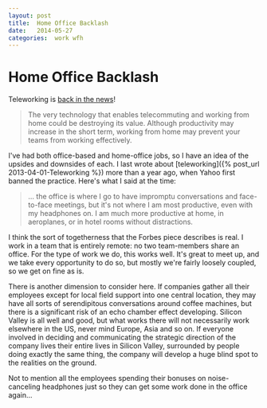 ```yaml
---
layout: post
title:  Home Office Backlash 
date:   2014-05-27 
categories:  work wfh 
---
```


# Home Office Backlash


Teleworking is [back in the news](http://www.forbes.com/sites/netapp/2013/06/24/working-from-home/ "The Real Problem In Working From Home (It's Not What You Think)" )! 

> The very technology that enables telecommuting and working from home could be destroying its value. Although productivity may increase in the short term, working from home may prevent your teams from working effectively. 

I've had both office-based and home-office jobs, so I have an idea of the upsides and downsides of each. I last wrote about [teleworking]({% post_url 2013-04-01-Teleworking %}) more than a year ago, when Yahoo first banned the practice. Here's what I said at the time: 

> ... the office is where I go to have impromptu conversations and face-to-face meetings, but it's not where I am most productive, even with my headphones on. I am much more productive at home, in aeroplanes, or in hotel rooms without distractions. 

I think the sort of togetherness that the Forbes piece describes is real. I work in a team that is entirely remote: no two team-members share an office. For the type of work we do, this works well. It's great to meet up, and we take every opportunity to do so, but mostly we're fairly loosely coupled, so we get on fine as is. 

There is another dimension to consider here. If companies gather all their employees except for local field support into one central location, they may have all sorts of serendipitous conversations around coffee machines, but there is a significant risk of an echo chamber effect developing. Silicon Valley is all well and good, but what works there will not necessarily work elsewhere in the US, never mind Europe, Asia and so on. If everyone involved in deciding and communicating the strategic direction of the company lives their entire lives in Silicon Valley, surrounded by people doing exactly the same thing, the company will develop a huge blind spot to the realities on the ground. 

Not to mention all the employees spending their bonuses on noise-canceling headphones just so they can get some work done in the office again...

                     